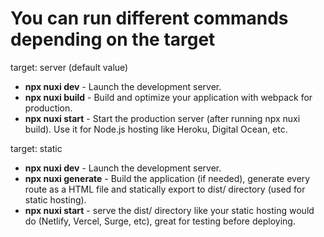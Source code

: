 # You can run different commands depending on the target

target: server (default value)

- **npx nuxi dev** - Launch the development server.
- **npx nuxi build** - Build and optimize your application with webpack for production.
- **npx nuxi start** - Start the production server (after running npx nuxi build). Use it for Node.js hosting like Heroku, Digital Ocean, etc.

target: static

- **npx nuxi dev** - Launch the development server.
- **npx nuxi generate** - Build the application (if needed), generate every route as a HTML file and statically export to dist/ directory (used for static hosting).
- **npx nuxi start** - serve the dist/ directory like your static hosting would do (Netlify, Vercel, Surge, etc), great for testing before deploying.
